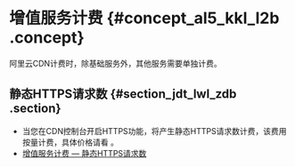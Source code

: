 # 增值服务计费 {#concept_al5_kkl_l2b .concept}

阿里云CDN计费时，除基础服务外，其他服务需要单独计费。

## 静态HTTPS请求数 {#section_jdt_lwl_zdb .section}

-   当您在CDN控制台开启HTTPS功能，将产生静态HTTPS请求数计费，该费用按量计费，具体价格请看 。
-   [增值服务计费 — 静态HTTPS请求数](https://www.alibabacloud.com/zh/product/cdn)

